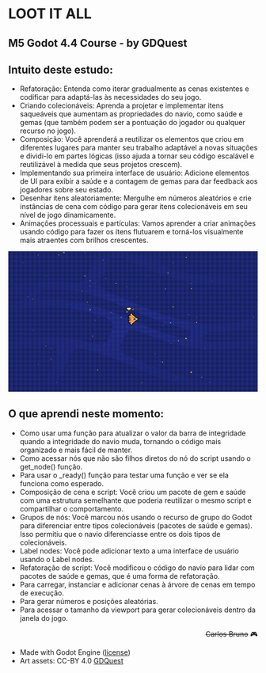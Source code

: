 # LOOT IT ALL

## M5 Godot 4.4 Course - by GDQuest

## Intuito deste estudo:
- Refatoração: Entenda como iterar gradualmente as cenas existentes e codificar para adaptá-las às necessidades do seu jogo.
- Criando colecionáveis: Aprenda a projetar e implementar itens saqueáveis que aumentam as propriedades do navio, como saúde e gemas (que também podem ser a pontuação do jogador ou qualquer recurso no jogo).
- Composição: Você aprenderá a reutilizar os elementos que criou em diferentes lugares para manter seu trabalho adaptável a novas situações e dividi-lo em partes lógicas (isso ajuda a tornar seu código escalável e reutilizável à medida que seus projetos crescem).
- Implementando sua primeira interface de usuário: Adicione elementos de UI para exibir a saúde e a contagem de gemas para dar feedback aos jogadores sobre seu estado.
- Desenhar itens aleatoriamente: Mergulhe em números aleatórios e crie instâncias de cena com código para gerar itens colecionáveis em seu nível de jogo dinamicamente.
- Animações processuais e partículas: Vamos aprender a criar animações usando código para fazer os itens flutuarem e torná-los visualmente mais atraentes com brilhos crescentes.


<img src="https://github.com/carlosbruno82/LOOT_IT_ALL/blob/main/github/loot_it_all_03_spawning_collectibles.gif">

## O que aprendi neste momento:
- Como usar uma função para atualizar o valor da barra de integridade quando a integridade do navio muda, tornando o código mais organizado e mais fácil de manter.
- Como acessar nós que não são filhos diretos do nó do script usando o get_node() função.
- Para usar o _ready() função para testar uma função e ver se ela funciona como esperado.
- Composição de cena e script: Você criou um pacote de gem e saúde com uma estrutura semelhante que poderia reutilizar o mesmo script e compartilhar o comportamento.
- Grupos de nós: Você marcou nós usando o recurso de grupo do Godot para diferenciar entre tipos colecionáveis (pacotes de saúde e gemas). Isso permitiu que o navio diferenciasse entre os dois tipos de colecionáveis.
- Label nodes: Você pode adicionar texto a uma interface de usuário usando o Label nodes.
- Refatoração de script: Você modificou o código do navio para lidar com pacotes de saúde e gemas, que é uma forma de refatoração.
- Para carregar, instanciar e adicionar cenas à árvore de cenas em tempo de execução.
- Para gerar números e posições aleatórias.
- Para acessar o tamanho da viewport para gerar colecionáveis dentro da janela do jogo.

<div style="text-align: right">

~~Carlos Bruno~~ 🎮

</div>

- Made with Godot Engine ([license](https://godotengine.org/license/))
- Art assets: CC-BY 4.0 [GDQuest](https://www.gdquest.com/)








